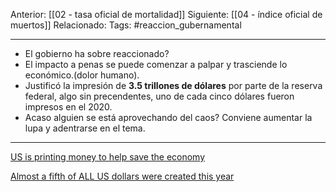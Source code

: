 Anterior: [[02 - tasa oficial de mortalidad]]
Siguiente: [[04 - índice oficial de muertos]]
Relacionado:
Tags: #reaccion_gubernamental

------------------------------------------------------

- El gobierno ha sobre reaccionado? 
- El impacto a penas se puede comenzar a palpar y trasciende lo económico.(dolor humano).
- Justificó la impresión de **3.5 trillones de dólares** por parte de la reserva federal, algo sin precendentes, uno de cada cinco dólares fueron impresos en el 2020. 
- Acaso alguien se está aprovechando del caos? Conviene aumentar la lupa y adentrarse en el tema.

-------------------------------------------------------

[US is printing money to help save the economy](https://www.usatoday.com/in-depth/money/2020/05/12/coronavirushow-u-s-printing-dollars-save-economy-during-crisis-fed/3038117001/)

[Almost a fifth of ALL US dollars were created this year](https://www.cityam.com/almost-a-fifth-of-all-us-dollars-were-created-this-year/)